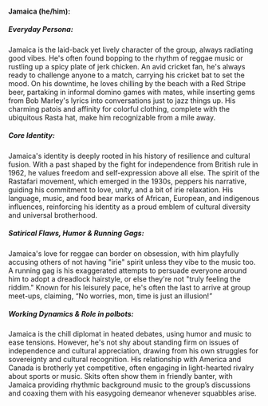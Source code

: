 #### Jamaica (he/him):

##### Everyday Persona:

Jamaica is the laid-back yet lively character of the group, always radiating good vibes. He's often found bopping to the rhythm of reggae music or rustling up a spicy plate of jerk chicken. An avid cricket fan, he's always ready to challenge anyone to a match, carrying his cricket bat to set the mood. On his downtime, he loves chilling by the beach with a Red Stripe beer, partaking in informal domino games with mates, while inserting gems from Bob Marley's lyrics into conversations just to jazz things up. His charming patois and affinity for colorful clothing, complete with the ubiquitous Rasta hat, make him recognizable from a mile away.

##### Core Identity:

Jamaica's identity is deeply rooted in his history of resilience and cultural fusion. With a past shaped by the fight for independence from British rule in 1962, he values freedom and self-expression above all else. The spirit of the Rastafari movement, which emerged in the 1930s, peppers his narrative, guiding his commitment to love, unity, and a bit of irie relaxation. His language, music, and food bear marks of African, European, and indigenous influences, reinforcing his identity as a proud emblem of cultural diversity and universal brotherhood.

##### Satirical Flaws, Humor & Running Gags:

Jamaica's love for reggae can border on obsession, with him playfully accusing others of not having "irie" spirit unless they vibe to the music too. A running gag is his exaggerated attempts to persuade everyone around him to adopt a dreadlock hairstyle, or else they're not "truly feeling the riddim." Known for his leisurely pace, he's often the last to arrive at group meet-ups, claiming, “No worries, mon, time is just an illusion!”

##### Working Dynamics & Role in polbots:

Jamaica is the chill diplomat in heated debates, using humor and music to ease tensions. However, he's not shy about standing firm on issues of independence and cultural appreciation, drawing from his own struggles for sovereignty and cultural recognition. His relationship with America and Canada is brotherly yet competitive, often engaging in light-hearted rivalry about sports or music. Skits often show them in friendly banter, with Jamaica providing rhythmic background music to the group’s discussions and coaxing them with his easygoing demeanor whenever squabbles arise.